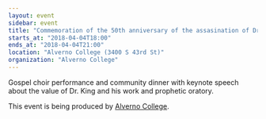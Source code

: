 ```yaml
---
layout: event
sidebar: event
title: "Commemoration of the 50th anniversary of the assasination of Dr. Martin Luther King, Jr."
starts_at: "2018-04-04T18:00"
ends_at: "2018-04-04T21:00"
location: "Alverno College (3400 S 43rd St)"
organization: "Alverno College"
---
```


Gospel choir performance and community dinner with keynote speech about the value of Dr. King and his work and prophetic oratory.

This event is being produced by [Alverno College](https://www.alverno.edu).

